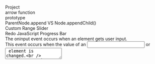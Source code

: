 Project\
arrow function\
prototype\
ParentNode.append VS Node.appendChild()\
Custom Range Slider\
Redo JavaScript Progress Bar\
The oninput event occurs when an element gets user input.\
This event occurs when the value of an <input> or <textarea> element is changed.\
To make sure that you use browser that supports fat arrow.\
You want to use strict mode not only because you want to throw errors when you don't define a variable or things like that, but also you want to tell the browser to use the latest functionality.\
THe Arrow function does not have its own 'this', which means it's going to use its parents 'this'. (= It uses 'this' from the code that contains the Arrow Function.) \
call() and apply(), Both can be called on functions with a given this value and arguments, difference is that call() accepts an argument list, while apply() accepts a single array of arguments.\
splice:adds/removes items to/from an array, returns the removed item(s), changes the existing array; <b>Array method</b> array.splice(index, howmany, item1, ....., itemX) index：An integer that specifies at what position to add/remove items; howmany:The number of items to be removed. If set to 0, no items will be removed.\
slice:returns the extracted parts(selected elements in an array).The original array/string will not be changed. <b>Syntax: array.slice(start, end) / string.slice(start, end)</b>\
The :nth-child() CSS pseudo-class matches elements based on their position in a group of siblings.\
The :nth-child(n) selector matches every element that is the nth child, regardless of type, of its parent.\
The :nth-of-type() CSS pseudo-class matches elements of a given type, based on their position among a group of siblings.\
The :nth-of-type(n) selector matches every element that is the nth child, of a particular type, of its parent.\
(the index of the first child is 1)<br />
text-decoration:line-through\
tagName: A String, return the tag name of the element in uppercase\
You can use className and classList to add a class to an element, however classList has several methods: add,remove,toggle,contain... \
CSS border-radius: The four values for each radius are given in the order top-left, top-right, bottom-right, bottom-left. \
CSS box-shadow 11/05\
rotate(): rotates the element clockwise from its current position.\
The transform-style property specifies how child elements are rendered in 3D space.The transform-style property must be used together with the transform property. transform-style: flat | preserve-3d | initial | inherit;\
The perspective property is used to give a 3D-positioned element some perspective. When defining the perspective property for an element, it is the CHILD elements that get the perspective view, NOT the element itself.\
css backface-visibility: the property defines whether or not the back face of an element should be visible when facing the user.\
This property is useful when an element is rotated. It lets you choose if the user should see the back face or not.\
The text-decoration property is mostly used to remove underlines from links. |||| css outline \
If you want to add style to a hr tag, you need to add the color/width/style using border property.<hr/>
The mix-blend-mode property specifies how an element's content should blend with its direct parent background.\
<b>Math.floor(x)</b> returns the value of x rounded down to its nearest integer; <b>Math.ceil(x)</b> returns the value of x rounded up to its nearest greater intefer; <b>Math.round(x)</b> returns the value of x rounded to its nearest greater integer.四舍五入\
ES6 will almost certainly not cover syntax for defining class variables. Only methods and getters/setters can be defined using the class syntax. \
points="100,10 40,198 190,78 10,78 160,198" This is five "corners" starting at (100,10), with a line from there to (40, 198) and so on. The final point joins the first point to make a closed polygon. Each point is separated by space, the comma used to seperate the x and y coordinates of each point.\
string.replace(searchvalue, newvalue) returns a new string where the specified values are replaced\
The querySelector() method returns the first child element that matches a specified CSS selector(s) of an element. \
var a = 'foo';var b={a}; // b={a:'foo'}\
  b.a==={a}.a // true\
however if just {a}.a, it shows a syntax error, fix it by ({a}).a\
<b>Object.setPrototypeOf(obj, prototype)</b>: The Object.setPrototypeOf() method sets the prototype of a specified object to another object or null.\
<b>The Object.create(proto, propertiesObject)</b> method creates a new object, using an existing object as the prototype of the newly created object.https://hackernoon.com/object-create-in-javascript-fa8674df6ed2 \
  <b>Object.assign(target, ...sources)</b> This method has a flaw that it only does a shallow copy. It means that nested properties are still going to be copied by reference. Be careful about it. This method helps you copy properties of one object into another object. The Object.assign() method only copies enumerable and own properties from a source object to a target object.\
  <b>obj.hasOwnProperty(prop)</b>\
  Use for…of to iterate over the values in an iterable;\
  Use for…in to iterate over the properties of an object (the object keys) // https://alligator.io/js/for-of-for-in-loops/ \
 <b>Object.values</b> takes an object and returns an array with the values, in the same order that a for…in loop would give us.\
 <b>Object.entries </b>returns an array with arrays of key-value pairs // https://alligator.io/js/object-entries-values/ \
  Plain objects (as created by object literals) are not iterable\
  <b>Clone an object</b>: deep copy using iteration,JSON.parse(JSON.stringify(src));Object.assign() shallow copy\
  https://medium.com/@Farzad_YZ/3-ways-to-clone-objects-in-javascript-f752d148054d \
  <b>How to concatenate arrays?</b> var arr1 = [0, 1, 2];var arr2 = [3, 4, 5];arr1 = arr1.concat(arr2); \
  Or using spread syntax: arr1 = [...arr1, ...arr2];\
The :nth-of-type selector is very similar to :nth-child but with one critical difference: it is more specific. :nth-of-type only selects children of that type. Other type element is completely skipped over and ignored.<br/>https://developer.mozilla.org/en-US/docs/Web/CSS/:nth-child  (see the last example)\
  The placeholder attribute specifies a short hint. The short hint is displayed in the input field before the user enters a value.\
 dash: - \
  CSS: The <b>content</b> property is used with the ::before and ::after pseudo-elements, to insert generated content. \
  You cannot style generated content without defining what that content should be. If you don’t really need any content, just an extra “invisible element” to style, you can set it to the empty string (content: '') and just style that. \
Template literals are string literals allowing embedded expressions. Template literals can contain placeholders. These are indicated by the dollar sign and curly braces (${expression}). Template literals are enclosed by the back-tick (` `) character instead of double or single quotes.\
<b>Why CSS calc() not working?</b> Use -webkit prefix and whitespaces around the operator.\
The + and - operators must always be surrounded by whitespace. The * and / operators do not require whitespace, but adding it for consistency is allowed, and recommended.\
Recommend always create variables with the const keyword. This is because variables created with a const keyword cannot be reassigned.\ 
Event delegation allows us to add an event listener to one parent, and avoid to add many event listeners to specific nodes.\
event.currentTarget is always the element the event is actually bound; event.target is the element that triggered the event, so e.target could be a child of e.currentTarget, or e.target could be === e.currentTarget, depending on how your markup is structured.\
<b>window.matchMedia</b> provides a way for Javascript to react when a media query condition is met or unmet. You give the method(matchMedia) a media query string(/ or a CSS media query breakpoint string) it gives you back a MediaQueryList object which has some useful methods and properties: property -> matches and media; method -> addListener(functionref) and removeListener(functionref).\(see more: https://tylergaw.com/articles/reacting-to-media-queries-in-javascript/ and http://www.javascriptkit.com/dhtmltutors/cssmediaqueries4.shtml)  \
Debug:\
  const counter={cnt:0,\
inc:function() {cnt++;console.log(cnt);}\
              };\
document.addEventListener("click", counter.inc(),false);\
  ReferenceError: cnt is not defined\
  Destructuring allows you to easily access the values of arrays or objects and assign them to variables.\
  <b>React</b> \
Hooks are nothing but methods where you can do appropriate things. If you know what we can do with each hooks and when they are called and why they are called, so we can control things very smoothly.\
The render() method is the only required method in a class component.\
<b>Functional Components vs Class Components</b>: The most obvious one difference is the syntax. A functional component is just a plain JavaScript function which accepts props as an argument and returns a React element. It is also called a functional stateless component which doesn’t have its own state. Another feature which you cannot use in functional components are lifecycle hooks;
A class component requires you to extend from React.Component and create a render function which returns a React element. This requires more code but will also give you some benefits.\
You should use functional components if you are writing a component which doesn’t have its own state or needs to access a lifecycle hook. Otherwise you can stick to class components.
